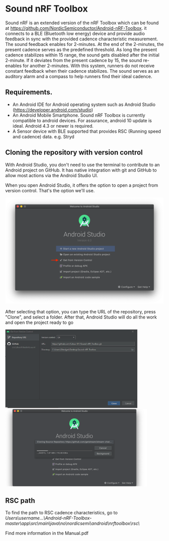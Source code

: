 # Sound nRF Toolbox
 
Sound nRF is an extended version of the nRF Toolbox which can be found at https://github.com/NordicSemiconductor/Android-nRF-Toolbox. it connects to a BLE (Bluetooth low energy) device and provide audio feedback in sync with the provided cadence characteristic measurement. The sound feedback enables for 2-minutes. At the end of the 2-minutes, the present cadence serves as the predefined threshold. As long the present cadence stabilizes within 15 range, the sound gets disabled after the initial 2-minute. If it deviates from the present cadence by 15, the sound re-enables for another 2-minutes. With this system, runners do not receive constant feedback when their cadence stabilizes. The sound serves as an auditory alarm and a compass to help runners find their ideal cadence.

## Requirements.
- An Android IDE for Android operating system such as Android Studio (https://developer.android.com/studio)
- An Android Mobile Smartphone. Sound nRF Toolbox is currently compatible to android devices. For assurance, android 10 update is ideal. Android 4.3 or newer is required.
- A Sensor device with BLE supported that provides RSC (Running speed and cadence) data. e.g. Stryd

## Cloning the repository with version control
With Android Studio, you don't need to use the terminal to contribute to an Android project on GitHub. It has native integration with git and GitHub to allow most actions via the Android Studio UI.

When you open Android Studio, it offers the option to open a project from version control. That's the option we'll use.

![step 1](Source_code/resources/8SEqyls.png)

After selecting that option, you can type the URL of the repository, press "Clone", and select a folder. After that, Android Studio will do all the work and open the project ready to go

<p float="left">
  <img src="Source_code/resources/2.png" width="420" />
  <img src="/Source_code/resources/bM92C6R.png" width= "450" /> 
</p>

## RSC path

To find the path to RSC cadence characteristics, go to <i>Users\username\...\Android-nRF-Toolbox-master\app\src\main\java\no\nordicsemi\android\nrftoolbox\rsc\ </i>

Find more information in the Manual.pdf
 



